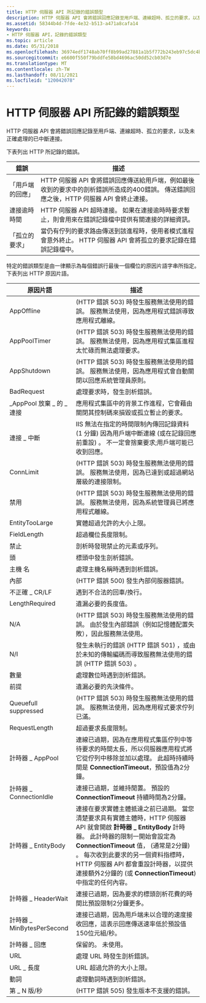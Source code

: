 ```yaml
---
title: HTTP 伺服器 API 所記錄的錯誤類型
description: HTTP 伺服器 API 會將錯誤回應記錄至用戶端、連線超時、孤立的要求，以及未正確處理的已中斷連接。
ms.assetid: 58344b4d-7fde-4e32-b513-a471a8cafa14
keywords:
- HTTP 伺服器 API，記錄的錯誤類型
ms.topic: article
ms.date: 05/31/2018
ms.openlocfilehash: 36974edf1748ab70ff8b99ad27881a1b5f772b243eb97c5dc4b26d6df41f16c9
ms.sourcegitcommit: e6600f550f79bddfe58bd4696ac50dd52cb03d7e
ms.translationtype: MT
ms.contentlocale: zh-TW
ms.lasthandoff: 08/11/2021
ms.locfileid: "120042078"
---
```

# <a name="types-of-errors-logged-by-the-http-server-api"></a>HTTP 伺服器 API 所記錄的錯誤類型

HTTP 伺服器 API 會將錯誤回應記錄至用戶端、連線超時、孤立的要求，以及未正確處理的已中斷連接。

下表列出 HTTP 所記錄的錯誤。



| 錯誤                                                                                                                                                  | 描述                                                                                                                                                                                                                         |
|--------------------------------------------------------------------------------------------------------------------------------------------------------|-------------------------------------------------------------------------------------------------------------------------------------------------------------------------------------------------------------------------------------|
| <span id="Responses_to_clients"></span><span id="responses_to_clients"></span><span id="RESPONSES_TO_CLIENTS"></span>「用戶端的回應」<br/> | HTTP 伺服器 API 會將錯誤回應傳送給用戶端，例如最後收到的要求中的剖析錯誤所造成的400錯誤。 傳送錯誤回應之後，HTTP 伺服器 API 會終止連接。<br/> |
| <span id="Connection_time-outs"></span><span id="connection_time-outs"></span><span id="CONNECTION_TIME-OUTS"></span>連接逾時時間<br/> | HTTP 伺服器 API 超時連接。 如果在連接逾時時要求暫止，則會用來在錯誤記錄檔中提供有關連接的詳細資訊。<br/>                                         |
| <span id="Orphaned_requests"></span><span id="orphaned_requests"></span><span id="ORPHANED_REQUESTS"></span>「孤立的要求」<br/>             | 當仍有佇列的要求路由傳送到該進程時，使用者模式進程會意外終止。 HTTP 伺服器 API 會將孤立的要求記錄在錯誤記錄檔中。<br/>                                      |



 

特定的錯誤類型是由一律顯示為每個錯誤行最後一個欄位的原因片語字串所指定。 下表列出 HTTP 原因片語。



| 原因片語                                                                                                                                                                                       | 描述                                                                                                                                                                                                                                                                                                                                                                                                                                                                                           |
|-----------------------------------------------------------------------------------------------------------------------------------------------------------------------------------------------------|-------------------------------------------------------------------------------------------------------------------------------------------------------------------------------------------------------------------------------------------------------------------------------------------------------------------------------------------------------------------------------------------------------------------------------------------------------------------------------------------------------|
| <span id="AppOffline"></span><span id="appoffline"></span><span id="APPOFFLINE"></span>AppOffline<br/>                                                                                        |  (HTTP 錯誤 503) 時發生服務無法使用的錯誤。 服務無法使用，因為應用程式錯誤導致應用程式離線。<br/>                                                                                                                                                                                                                                                                                                                                |
| <span id="AppPoolTimer"></span><span id="apppooltimer"></span><span id="APPPOOLTIMER"></span>AppPoolTimer<br/>                                                                                |  (HTTP 錯誤 503) 時發生服務無法使用的錯誤。 服務無法使用，因為應用程式集區進程太忙碌而無法處理要求。<br/>                                                                                                                                                                                                                                                                                                                                  |
| <span id="AppShutdown"></span><span id="appshutdown"></span><span id="APPSHUTDOWN"></span>AppShutdown<br/>                                                                                    |  (HTTP 錯誤 503) 時發生服務無法使用的錯誤。 服務無法使用，因為應用程式會自動關閉以回應系統管理員原則。<br/>                                                                                                                                                                                                                                                                                                                     |
| <span id="BadRequest"></span><span id="badrequest"></span><span id="BADREQUEST"></span>BadRequest<br/>                                                                                        | 處理要求時，發生剖析錯誤。<br/>                                                                                                                                                                                                                                                                                                                                                                                                                                  |
| <span id="Connection_Abandoned_By_AppPool"></span><span id="connection_abandoned_by_apppool"></span><span id="CONNECTION_ABANDONED_BY_APPPOOL"></span>\_AppPool 放棄 \_ 的 \_ 連接<br/> | 應用程式集區中的背景工作進程，它會藉由關閉其控制碼來損毀或孤立暫止的要求。<br/>                                                                                                                                                                                                                                                                                                                                                                               |
| <span id="Connection_Dropped"></span><span id="connection_dropped"></span><span id="CONNECTION_DROPPED"></span>連接 \_ 中斷<br/>                                                       | IIS 無法在指定的時間限制內傳回記錄資料 (1 分鐘) 因為用戶端中斷連線 (或在記錄回應前重設) 。 不一定會捨棄要求;用戶端可能已收到回應。<br/>                                                                                                                                                                                                                                         |
| <span id="ConnLimit"></span><span id="connlimit"></span><span id="CONNLIMIT"></span>ConnLimit<br/>                                                                                            |  (HTTP 錯誤 503) 時發生服務無法使用的錯誤。 服務無法使用，因為已達到或超過網站層級的連接限制。<br/>                                                                                                                                                                                                                                                                                                                                    |
| <span id="Disabled"></span><span id="disabled"></span><span id="DISABLED"></span>禁用<br/>                                                                                                |  (HTTP 錯誤 503) 時發生服務無法使用的錯誤。 服務無法使用，因為系統管理員已將應用程式離線。<br/>                                                                                                                                                                                                                                                                                                                                              |
| <span id="EntityTooLarge"></span><span id="entitytoolarge"></span><span id="ENTITYTOOLARGE"></span>EntityTooLarge<br/>                                                                        | 實體超過允許的大小上限。<br/>                                                                                                                                                                                                                                                                                                                                                                                                                                               |
| <span id="FieldLength"></span><span id="fieldlength"></span><span id="FIELDLENGTH"></span>FieldLength<br/>                                                                                    | 超過欄位長度限制。<br/>                                                                                                                                                                                                                                                                                                                                                                                                                                                         |
| <span id="Forbidden"></span><span id="forbidden"></span><span id="FORBIDDEN"></span>禁止<br/>                                                                                            | 剖析時發現禁止的元素或序列。<br/>                                                                                                                                                                                                                                                                                                                                                                                                                             |
| <span id="Header"></span><span id="header"></span><span id="HEADER"></span>頭<br/>                                                                                                        | 標頭中發生剖析錯誤。<br/>                                                                                                                                                                                                                                                                                                                                                                                                                                                 |
| <span id="Hostname"></span><span id="hostname"></span><span id="HOSTNAME"></span>主機 名<br/>                                                                                                | 處理主機名稱時遇到剖析錯誤。<br/>                                                                                                                                                                                                                                                                                                                                                                                                                                 |
| <span id="Internal"></span><span id="internal"></span><span id="INTERNAL"></span>內部<br/>                                                                                                |  (HTTP 錯誤 500) 發生內部伺服器錯誤。<br/>                                                                                                                                                                                                                                                                                                                                                                                                                                        |
| <span id="Invalid_CR_LF"></span><span id="invalid_cr_lf"></span><span id="INVALID_CR_LF"></span>不正確 \_ CR/LF<br/>                                                                           | 遇到不合法的回車/換行。<br/>                                                                                                                                                                                                                                                                                                                                                                                                                                      |
| <span id="LengthRequired"></span><span id="lengthrequired"></span><span id="LENGTHREQUIRED"></span>LengthRequired<br/>                                                                        | 遺漏必要的長度值。<br/>                                                                                                                                                                                                                                                                                                                                                                                                                                                       |
| <span id="N_A"></span><span id="n_a"></span>N/A<br/>                                                                                                                                          |  (HTTP 錯誤 503) 時發生服務無法使用的錯誤。 由於發生內部錯誤（例如記憶體配置失敗），因此服務無法使用。<br/>                                                                                                                                                                                                                                                                                                                                    |
| <span id="N_I"></span><span id="n_i"></span>N/I<br/>                                                                                                                                          | 發生未執行的錯誤 (HTTP 錯誤 501) ，或由於未知的傳輸編碼而導致服務無法使用的錯誤 (HTTP 錯誤 503) 。<br/>                                                                                                                                                                                                                                                                                                                                   |
| <span id="Number"></span><span id="number"></span><span id="NUMBER"></span>數量<br/>                                                                                                        | 處理數位時遇到剖析錯誤。<br/>                                                                                                                                                                                                                                                                                                                                                                                                                                   |
| <span id="Precondition"></span><span id="precondition"></span><span id="PRECONDITION"></span>前提<br/>                                                                                | 遺漏必要的先決條件。<br/>                                                                                                                                                                                                                                                                                                                                                                                                                                                       |
| <span id="QueueFull"></span><span id="queuefull"></span><span id="QUEUEFULL"></span>Queuefull suppressed<br/>                                                                                            |  (HTTP 錯誤 503) 時發生服務無法使用的錯誤。 服務無法使用，因為應用程式要求佇列已滿。<br/>                                                                                                                                                                                                                                                                                                                                                           |
| <span id="RequestLength"></span><span id="requestlength"></span><span id="REQUESTLENGTH"></span>RequestLength<br/>                                                                            | 超過要求長度限制。<br/>                                                                                                                                                                                                                                                                                                                                                                                                                                                       |
| <span id="Timer_AppPool"></span><span id="timer_apppool"></span><span id="TIMER_APPPOOL"></span>計時器 \_ AppPool<br/>                                                                           | 連線已過期，因為在應用程式集區佇列中等待要求的時間太長，所以伺服器應用程式將它從佇列中移除並加以處理。 此超時持續時間是 **ConnectionTimeout**，預設值為2分鐘。<br/>                                                                                                                                                                                                                                           |
| <span id="Timer_ConnectionIdle"></span><span id="timer_connectionidle"></span><span id="TIMER_CONNECTIONIDLE"></span>計時器 \_ ConnectionIdle<br/>                                               | 連接已過期，並維持閒置。 預設的 **ConnectionTimeout** 持續時間為2分鐘。<br/>                                                                                                                                                                                                                                                                                                                                                                                          |
| <span id="Timer_EntityBody"></span><span id="timer_entitybody"></span><span id="TIMER_ENTITYBODY"></span>計時器 \_ EntityBody<br/>                                                               | 連接在要求實體主體抵達之前已過期。 當您清楚要求具有實體主體時，HTTP 伺服器 API 就會開啟 **計時器 \_ EntityBody** 計時器。 此計時器的限制一開始會設定為 **ConnectionTimeout** 值， (通常是2分鐘) 。 每次收到此要求的另一個資料指標時，HTTP 伺服器 API 都會重設計時器，以提供連接額外2分鐘的 (或 **ConnectionTimeout**) 中指定的任何內容。<br/> |
| <span id="Timer_HeaderWait"></span><span id="timer_headerwait"></span><span id="TIMER_HEADERWAIT"></span>計時器 \_ HeaderWait<br/>                                                               | 連接已過期，因為要求的標頭剖析花費的時間比預設限制2分鐘更多。<br/>                                                                                                                                                                                                                                                                                                                                                                        |
| <span id="Timer_MinBytesPerSecond"></span><span id="timer_minbytespersecond"></span><span id="TIMER_MINBYTESPERSECOND"></span>計時器 \_ MinBytesPerSecond<br/>                                   | 連接已過期，因為用戶端未以合理的速度接收回應，這表示回應傳送速率低於預設值150位元組/秒。<br/>                                                                                                                                                                                                                                                                                                        |
| <span id="Timer_Response"></span><span id="timer_response"></span><span id="TIMER_RESPONSE"></span>計時器 \_ 回應<br/>                                                                       | 保留的。 未使用。<br/>                                                                                                                                                                                                                                                                                                                                                                                                                                                                        |
| <span id="URL"></span><span id="url"></span>URL<br/>                                                                                                                                          | 處理 URL 時發生剖析錯誤。<br/>                                                                                                                                                                                                                                                                                                                                                                                                                                      |
| <span id="URL_Length"></span><span id="url_length"></span><span id="URL_LENGTH"></span>URL \_ 長度<br/>                                                                                       | URL 超過允許的大小上限。<br/>                                                                                                                                                                                                                                                                                                                                                                                                                                                   |
| <span id="Verb"></span><span id="verb"></span><span id="VERB"></span>動詞<br/>                                                                                                                | 處理動詞時遇到剖析錯誤。<br/>                                                                                                                                                                                                                                                                                                                                                                                                                                     |
| <span id="Version_N_S"></span><span id="version_n_s"></span><span id="VERSION_N_S"></span>第 \_ N 版/秒<br/>                                                                                   |  (HTTP 錯誤 505) 發生版本不支援的錯誤。<br/>                                                                                                                                                                                                                                                                                                                                                                                                                                   |



 

 

 





